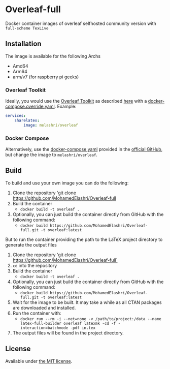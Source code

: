 # Overleaf-full
Docker container images of overleaf selfhosted community version with `full-scheme TexLive`

## Installation
The image is available for the following Archs

- Amd64
- Arm64
- arm/v7 (for raspberry pi geeks)

### Overleaf Toolkit

Ideally, you would use the [Overleaf Toolkit](https://github.com/overleaf/toolkit) as described [here](https://github.com/overleaf/toolkit/blob/master/doc/configuration.md#the-docker-composeoverrideyml-file) with a [docker-compose.override.yaml](./docker-compose.override.yaml). Example:
``` yaml
services:
    sharelatex:
        image: melashri/overleaf
```

### Docker Compose

Alternatively, use the [docker-compose.yaml](https://github.com/overleaf/overleaf/blob/master/docker-compose.yml) provided in the [official GitHub](https://github.com/overleaf/overleaf), but change the image to ``melashri/overleaf``.


## Build 

To build and use your own image you can do the following: 

1. Clone the repository 'git clone https://github.com/MohamedElashri/Overleaf-full
2. Build the container
    - `docker build -t overleaf .`
3. Optionally, you can just build the container directly from GitHub with the following command:
    - `docker build https://github.com/MohamedElashri/Overleaf-full.git -t overleaf:latest`


But to run the container providing the path to the LaTeX project directory to generate the output files

1. Clone the repository 'git clone https://github.com/MohamedElashri/Overleaf-full`
2. `cd` into the repository
3. Build the container
    - `docker build -t overleaf .`
4. Optionally, you can just build the container directly from GitHub with the following command:
    - `docker build https://github.com/MohamedElashri/Overleaf-full.git -t overleaf:latest`
5. Wait for the image to be built. It may take a while as all CTAN packages are downloaded and installed.
6. Run the container with:
    - `docker run --rm -i --net=none -v /path/to/project:/data --name latex-full-builder overleaf latexmk -cd -f -interaction=batchmode -pdf in.tex`
7. The output files will be found in the project directory.

## License 

Available under [the MIT license](https://github.com/MohamedElashri/Overleaf-full/blob/Main/LICENSE.md).





